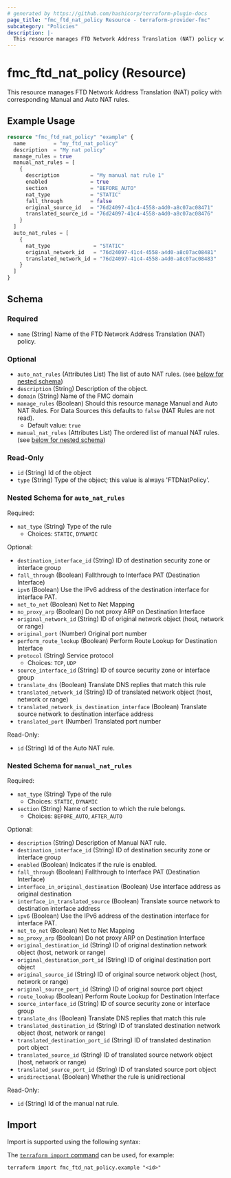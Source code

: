```yaml
---
# generated by https://github.com/hashicorp/terraform-plugin-docs
page_title: "fmc_ftd_nat_policy Resource - terraform-provider-fmc"
subcategory: "Policies"
description: |-
  This resource manages FTD Network Address Translation (NAT) policy with corresponding Manual and Auto NAT rules.
---
```


# fmc_ftd_nat_policy (Resource)

This resource manages FTD Network Address Translation (NAT) policy with corresponding Manual and Auto NAT rules.

## Example Usage

```terraform
resource "fmc_ftd_nat_policy" "example" {
  name         = "my_ftd_nat_policy"
  description  = "My nat policy"
  manage_rules = true
  manual_nat_rules = [
    {
      description          = "My manual nat rule 1"
      enabled              = true
      section              = "BEFORE_AUTO"
      nat_type             = "STATIC"
      fall_through         = false
      original_source_id   = "76d24097-41c4-4558-a4d0-a8c07ac08471"
      translated_source_id = "76d24097-41c4-4558-a4d0-a8c07ac08476"
    }
  ]
  auto_nat_rules = [
    {
      nat_type              = "STATIC"
      original_network_id   = "76d24097-41c4-4558-a4d0-a8c07ac08481"
      translated_network_id = "76d24097-41c4-4558-a4d0-a8c07ac08483"
    }
  ]
}
```

<!-- schema generated by tfplugindocs -->
## Schema

### Required

- `name` (String) Name of the FTD Network Address Translation (NAT) policy.

### Optional

- `auto_nat_rules` (Attributes List) The list of auto NAT rules. (see [below for nested schema](#nestedatt--auto_nat_rules))
- `description` (String) Description of the object.
- `domain` (String) Name of the FMC domain
- `manage_rules` (Boolean) Should this resource manage Manual and Auto NAT Rules. For Data Sources this defaults to `false` (NAT Rules are not read).
  - Default value: `true`
- `manual_nat_rules` (Attributes List) The ordered list of manual NAT rules. (see [below for nested schema](#nestedatt--manual_nat_rules))

### Read-Only

- `id` (String) Id of the object
- `type` (String) Type of the object; this value is always 'FTDNatPolicy'.

<a id="nestedatt--auto_nat_rules"></a>
### Nested Schema for `auto_nat_rules`

Required:

- `nat_type` (String) Type of the rule
  - Choices: `STATIC`, `DYNAMIC`

Optional:

- `destination_interface_id` (String) ID of destination security zone or interface group
- `fall_through` (Boolean) Fallthrough to Interface PAT (Destination Interface)
- `ipv6` (Boolean) Use the IPv6 address of the destination interface for interface PAT.
- `net_to_net` (Boolean) Net to Net Mapping
- `no_proxy_arp` (Boolean) Do not proxy ARP on Destination Interface
- `original_network_id` (String) ID of original network object (host, network or range)
- `original_port` (Number) Original port number
- `perform_route_lookup` (Boolean) Perform Route Lookup for Destination Interface
- `protocol` (String) Service protocol
  - Choices: `TCP`, `UDP`
- `source_interface_id` (String) ID of source security zone or interface group
- `translate_dns` (Boolean) Translate DNS replies that match this rule
- `translated_network_id` (String) ID of translated network object (host, network or range)
- `translated_network_is_destination_interface` (Boolean) Translate source network to destination interface address
- `translated_port` (Number) Translated port number

Read-Only:

- `id` (String) Id of the Auto NAT rule.


<a id="nestedatt--manual_nat_rules"></a>
### Nested Schema for `manual_nat_rules`

Required:

- `nat_type` (String) Type of the rule
  - Choices: `STATIC`, `DYNAMIC`
- `section` (String) Name of section to which the rule belongs.
  - Choices: `BEFORE_AUTO`, `AFTER_AUTO`

Optional:

- `description` (String) Description of Manual NAT rule.
- `destination_interface_id` (String) ID of destination security zone or interface group
- `enabled` (Boolean) Indicates if the rule is enabled.
- `fall_through` (Boolean) Fallthrough to Interface PAT (Destination Interface)
- `interface_in_original_destination` (Boolean) Use interface address as original destination
- `interface_in_translated_source` (Boolean) Translate source network to destination interface address
- `ipv6` (Boolean) Use the IPv6 address of the destination interface for interface PAT.
- `net_to_net` (Boolean) Net to Net Mapping
- `no_proxy_arp` (Boolean) Do not proxy ARP on Destination Interface
- `original_destination_id` (String) ID of original destination network object (host, network or range)
- `original_destination_port_id` (String) ID of original destination port object
- `original_source_id` (String) ID of original source network object (host, network or range)
- `original_source_port_id` (String) ID of original source port object
- `route_lookup` (Boolean) Perform Route Lookup for Destination Interface
- `source_interface_id` (String) ID of source security zone or interface group
- `translate_dns` (Boolean) Translate DNS replies that match this rule
- `translated_destination_id` (String) ID of translated destination network object (host, network or range)
- `translated_destination_port_id` (String) ID of translated destination port object
- `translated_source_id` (String) ID of translated source network object (host, network or range)
- `translated_source_port_id` (String) ID of translated source port object
- `unidirectional` (Boolean) Whether the rule is unidirectional

Read-Only:

- `id` (String) Id of the manual nat rule.

## Import

Import is supported using the following syntax:

The [`terraform import` command](https://developer.hashicorp.com/terraform/cli/commands/import) can be used, for example:

```shell
terraform import fmc_ftd_nat_policy.example "<id>"
```

